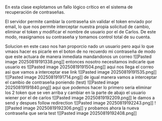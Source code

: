 En esta clase explotamos un fallo lógico crítico en el sistema de recuperación de contraseñas.

El servidor permite cambiar la contraseña sin validar el token enviado por email, lo que nos permite interceptar nuestra propia solicitud de cambio, eliminar el token y modificar el nombre de usuario por el de Carlos. De este modo, reasignamos su contraseña y tomamos control total de su cuenta.

Solucion
en este caso nos han proporcio nado un usuario pero aqui lo que vmaos hacer es picarle en el boton de no recuerdo mi contraseña de modo que este actuara de manera inmediata mandandonos un correo
![[Pasted image 20250819191338.png]]
entonces nosotro necesitamos indicarle que usuario es
![[Pasted image 20250819191504.png]]
aqui nos llega el correo asi que vamos a interceptar ese link
![[Pasted image 20250819191535.png]]
![[Pasted image 20250819191714.png]]
de igual manera vamos a interceptar el cambio de contraseña poniendo (test)
![[Pasted image 20250819191840.png]]
aqui que podemos hacer lo primero seria eliminar los 2 token que se ven arriba y cambiar en la parte de abajo el usuario wiener por el de carlos
![[Pasted image 20250819192209.png]]
le damos a send y despues follow redirection
![[Pasted image 20250819192243.png]]
![[Pasted image 20250819192306.png]]
y probamos ahora la nueva contraseña que seria test
![[Pasted image 20250819192408.png]]
